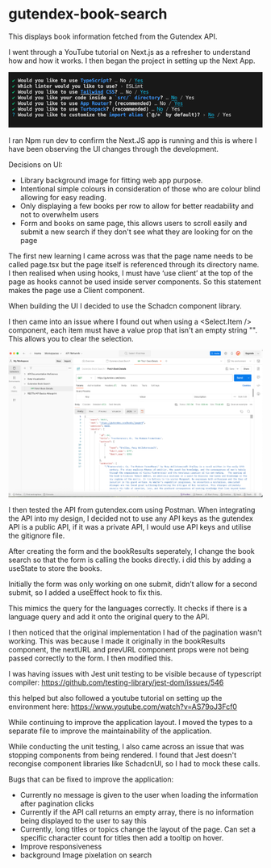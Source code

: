 # gutendex-book-search
This displays book information fetched from the Gutendex API.

I went through a YouTube tutorial on Next.js as a refresher to understand how and how it works. I then began the project in setting up the Next App. 

![Alt text](image.png)

I ran Npm run dev to confirm the Next.JS app is running and this is where I have been observing the UI changes through the development.

Decisions on UI:
- Library background image for fitting web app purpose.
- Intentional simple colours in consideration of those who are colour blind allowing for easy reading.
- Only displaying a few books per row to allow for better readability and not to overwhelm users
- Form and books on same page, this allows users to scroll easily and submit a new search if they don't see what they are looking for on the page

The first new learning I came across was that the page name needs to be called page.tsx but the page itself is referenced through its directory name. I then realised when using hooks, I must have ‘use client’ at the top of the page as hooks cannot be used inside server components. So this statement makes the page use a Client component.

When building the UI I decided to use the Schadcn component library.

I then came into an issue where I found out when using a <Select.Item /> component, each item must have a value prop that isn't an empty string "". This allows you to clear the selection.

![Alt text](image-1.png)

I then tested the API from gutendex.com using Postman. When integrating the API into my design, I decided not to use any API keys as the gutendex API is a public API, if it was a private API, I would use API keys and utilise the gitignore file.

After creating the form and the bookResults seperately, I change the book search so that the form is calling the books directly. i did this by adding a useState to store the books.

Initially the form was only working on one submit, didn’t allow for a second submit, so I added a useEffect hook to fix this.

This mimics the query for the languages correctly. It checks if there is a language query and add it onto the original query to the API.


I then noticed that the original implementation I had of the pagination wasn't working. This was because I made it originally in the bookResults component, the nextURL and prevURL component props were not being passed correctly to the form. I then modified this. 

I was having issues with Jest unit testing to be visible because of typescript compiler:
https://github.com/testing-library/jest-dom/issues/546

this helped but also followed a youtube tutorial on setting up the environment here:
https://www.youtube.com/watch?v=AS79oJ3Fcf0

While continuing to improve the application layout. I moved the types to a separate file to improve the maintainability of the application.

While conducting the unit testing, I also came across an issue that was stopping components from being rendered. I found that Jest doesn't recongise component libraries like SchadcnUI, so I had to mock these calls.

Bugs that can be fixed to improve the application:
- Currently no message is given to the user when loading the information after pagination clicks
- Currently if the API call returns an empty array, there is no information being displayed to the user to say this
- Currently, long titles or topics change the layout of the page. Can set a specific character count for titles then add a tooltip on hover.
- Improve responsiveness
- background Image pixelation on search
